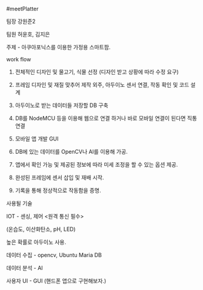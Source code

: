 #meetPlatter

팀장 강원준2

팀원 허윤호, 김지은

주제 - 아쿠아포닉스를 이용한 가정용 스마트팜.





work flow


1. 전체적인 디자인 및 물고기, 식물 선정 (디자인 받고 상황에 따라 수정 요구)

2. 프레임 디자인 및 재질 맞추어 제작 외주, 아두이노 센서 연결, 작동 확인 및 코드 설계

3. 아두이노로 받는 데이터들 저장할 DB 구축

4. DB를 NodeMCU 등을 이용해 웹으로 연결 하거나 바로 모바일 연결이 된다면 직통 연결

5. 모바일 앱 개발 GUI

6. DB에 있는 데이터를 OpenCV나 AI를 이용해 가공.

7. 앱에서 확인 가능 및 제공된 정보에 따라 미세 조정을 할 수 있는 옵션 제공.

8. 완성된 프레임에 센서 삽입 및 재배 시작.

9. 기록을 통해 정상적으로 작동함을 증명.







사용될 기술


IOT - 센싱, 제어 <원격 통신 필수>

(온습도, 이산화탄소, pH, LED)


높은 확률로 아두이노 사용.


데이터 수집 - opencv, Ubuntu Maria DB


데이터 분석 - AI


사용자 UI - GUI (핸드폰 앱으로 구현해보자.)
